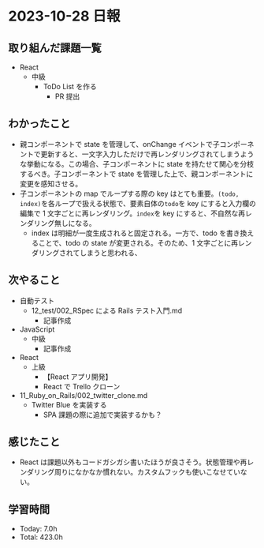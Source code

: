 # 2023-10-28 日報

## 取り組んだ課題一覧

- React
  - 中級
    - ToDo List を作る
      - PR 提出

## わかったこと

- 親コンポーネントで state を管理して、onChange イベントで子コンポーネントで更新すると、一文字入力しただけで再レンダリングされてしまうような挙動になる。この場合、子コンポーネントに state を持たせて関心を分枝するべき。子コンポーネントで state を管理した上で、親コンポーネントに変更を感知させる。
- 子コンポーネントの map でループする際の key はとても重要。`(todo, index)`を各ループで扱える状態で、要素自体の`todo`を key にすると入力欄の編集で 1 文字ごとに再レンダリング。`index`を key にすると、不自然な再レンダリング無しになる。
  - index は明細が一度生成されると固定される。一方で、todo を書き換えることで、todo の state が変更される。そのため、1 文字ごとに再レンダリングされてしまうと思われる、

## 次やること

- 自動テスト
  - 12_test/002_RSpec による Rails テスト入門.md
    - 記事作成
- JavaScript
  - 中級
    - 記事作成
- React
  - 上級
    - 【React アプリ開発】
    - React で Trello クローン
- 11_Ruby_on_Rails/002_twitter_clone.md
  - Twitter Blue を実装する
    - SPA 課題の際に追加で実装するかも？

## 感じたこと

- React は課題以外もコードガシガシ書いたほうが良さそう。状態管理や再レンダリング周りになかなか慣れない。カスタムフックも使いこなせていない。

## 学習時間

- Today: 7.0h
- Total: 423.0h
